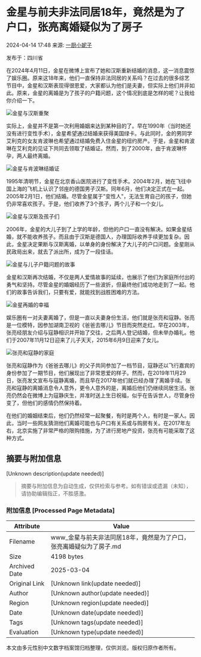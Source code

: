 # 金星与前夫非法同居18年，竟然是为了户口，张亮离婚疑似为了房子

2024-04-14 17:48 来源: [一厨小妮子](https://www.sohu.com/a/771597030_121673385?spm=smpc.content-abroad.content.1.1737564173076wJoELS1)

发布于：四川省

在2024年4月11日，金星在微博上宣布了她和汉斯重新结婚的消息，这一消息震惊了娱乐圈。原来这18年来，他们一直保持非法同居的关系吗？在过去的很多综艺节目中，金星和汉斯表现得很恩爱，大家都认为他们是夫妻，但实际上他们并非如此。原来，金星的离婚是为了孩子的户籍问题，这个情况到底是怎样的呢？让我给你介绍一下。

![金星与汉斯重聚](//q8.itc.cn/images01/20240414/92fcf69820f54666bc1c2ef256efba11.jpeg)

实际上，金星并不是第一次利用婚姻来达到某种目的了。早在1990年（当时她还没有进行变性手术），金星希望通过结婚来获得美国绿卡。与此同时，金的男同学艾利克的女友肯波琳也希望通过结婚免费入住金星的纽约房产。于是，金星和肯波琳在艾利克的见证下共同去领取了结婚证。然而，到了2000年，由于肯波琳怀孕，两人最终离婚。

![金星与肯波琳结婚证](//q7.itc.cn/images01/20240414/e4f727c5124f4b9abf8966428a30c505.jpeg)

1995年清明节，金星在北京香山医院进行了变性手术。2004年2月，她在飞往中国上海的飞机上认识了邻座的德国男子汉斯。同年6月，他们决定正式在一起。2005年2月1日，他们结婚。尽管金星属于"变性人"，无法生育自己的孩子，但她仍非常喜欢孩子。于是，他们收养了3个孩子，两个儿子和一个女儿。

![金星与汉斯及孩子们](//q9.itc.cn/images01/20240414/bd6fe824cedd43fa8cdecc175c25cb1f.jpeg)

2006年，金星的大儿子到了上学的年龄，但他的户口一直没有解决。如果金星结婚，就不能收养孩子。而且由于汉斯是德国人，办理国际收养手续更加复杂。因此，金星决定果断与汉斯离婚，以单身的身份解决了大儿子的户口问题。金星刚从民政局出来，就去了派出所，成为了一段佳话。

![金星与儿子户籍问题的故事](//q4.itc.cn/images01/20240414/414a48a3afa14215a4b42e3aa9dc50d1.jpeg)

金星和汉斯再次结婚，不仅是两人爱情故事的延续，也展示了他们为家庭所付出的勇气和坚持。尽管金星的婚姻经历了一些波折，但最终他们成功地走到了一起。他们的故事告诉我们，只要有爱，就能找到战胜困难的方法。

![金星再婚的幸福](//q0.itc.cn/images01/20240414/41781d4ec36b45c2b372ea3c1c1b7dfc.jpeg)

娱乐圈有一对夫妻离婚了，但是一直以夫妻身份生活，他们就是张亮和寇静。张亮是一位模特，因参加湖南卫视的《爸爸去哪儿》节目而突然走红。早在2003年，张亮经朋友介绍与寇静相识并开始了交往，之后两人登记结婚，但未举办婚礼。他们于2007年11月12日迎来了儿子天天，2015年6月9日迎来了女儿。

![张亮和寇静的家庭](//q4.itc.cn/images01/20240414/bc7d79f4d8f64b118f9443a789a279ca.jpeg)

张亮和寇静作为《爸爸去哪儿》的父子共同参加了一档节目，寇静还以飞行嘉宾的身份参加了一期节目，他们展现出了非常恩爱的样子。然而，在2019年11月29日，张亮发文宣布与寇静离婚，而且早在2017年他们就已经办理了离婚手续。张亮和寇静的离婚消息令人意外，更令人意外的是，离婚后他们仍继续同居生活。张亮仍然会在微博上为寇静庆生，并准时送上生日祝福，似乎在告诉世人，尽管身份变了，但他们的感情仍然保持着。

在他们的婚姻结束后，他们仍然经常一起聚餐，有时是两个人，有时是一家人。因此，当时一些网友猜测他们离婚可能也与户口有关系或与购房有关。在2017年左右，北京实施了非常严格的限购措施，为了进行房地产投资，张亮有可能采取了这种方式。
<!-- tcd_original_link https://www.sohu.com/a/771597030_121673385 -->


## 摘要与附加信息

<!-- tcd_abstract -->
[Unknown description(update needed)]
<!-- tcd_abstract_end -->

> 摘要与附加信息为自动生成，仅供检索与参考。如有错误或遗漏（未知），请协助编辑指正，不胜感激。

### 附加信息 [Processed Page Metadata]

| Attribute       | Value                                  |
|-----------------|----------------------------------------|
| Filename        | www_金星与前夫非法同居18年，竟然是为了户口，张亮离婚疑似为了房子.md                             |
| Size            | 4198 bytes                           |
| Archived Date   | 2025-03-04                             |
| Original Link   | [Unknown link(update needed)]                       |
| Author          | [Unknown author(update needed)]                               |
| Region          | [Unknown region(update needed)]                               |
| Date            | [Unknown date(update needed)]                                 |
| Tags            | [Unknown tags(update needed)]                                 |
| Evaluation            | [Unknown type(update needed)]                                 |
<!-- tcd_table_end -->

本文由多元性别中文数字档案馆归档整理，仅供浏览。版权归原作者所有。
